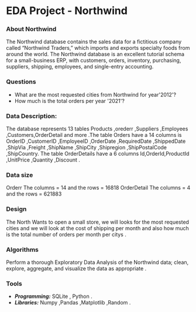 # EDA Project - Northwind
### About Northwind 
 The Northwind database contains the sales data for a fictitious company called “Northwind Traders,” which imports and exports specialty foods from around the world. The Northwind database is an excellent tutorial schema for a small-business ERP, with customers, orders, inventory, purchasing, suppliers, shipping, employees, and single-entry accounting. 
### Questions 

- What are the most requested cities from Northwind for year'2012'?
- How much is the total orders per year '2021'?
### Data Description:
The database represents 13 tables Products ,orederr ,Suppliers ,Employees ,Customers,OrderDetail and more .The table Orders have a 14 columns is OrderID ,CustomerID ,EmployeeID ,OrderDate ,RequiredDate ,ShippedDate ,ShipVia ,Freight ,ShipName ,ShipCity ,Shipregion ,ShipPostalCode ,ShipCountry.
The table OrderDetails have a 6 columns Id,OrderId,ProductId ,UnitPrice ,Quantity ,Discount .

### Data size 	
 Orderr The columns = 14 and the rows = 16818
 OrderDetail The columns = 4 and the rows = 621883
### Design 
The North Wants to open a small store, we will looks for the most requested cities and we will look at the cost of shipping per month and also how much is the total number of orders per month per citys .

### Algorithms
Perform a thorough Exploratory Data Analysis of the Northwind data; clean, explore, aggregate, and visualize the data as appropriate .
### Tools 
- ***Programming:*** SQLite , Python  .
- ***Libraries:*** Numpy ,Pandas ,Matplotlib ,Random .



